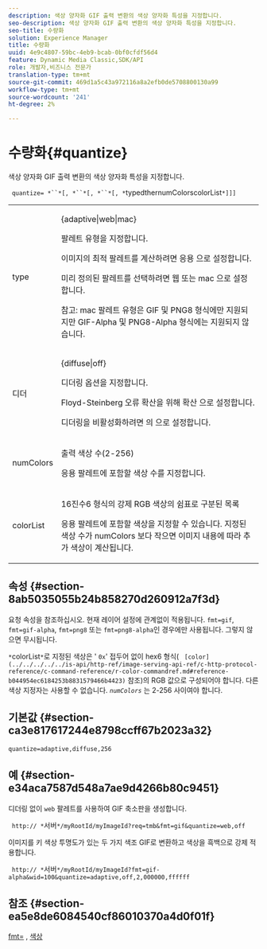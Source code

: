 ```yaml
---
description: 색상 양자화 GIF 출력 변환의 색상 양자화 특성을 지정합니다.
seo-description: 색상 양자화 GIF 출력 변환의 색상 양자화 특성을 지정합니다.
seo-title: 수량화
solution: Experience Manager
title: 수량화
uuid: 4e9c4807-59bc-4eb9-bcab-0bf0cfdf56d4
feature: Dynamic Media Classic,SDK/API
role: 개발자,비즈니스 전문가
translation-type: tm+mt
source-git-commit: 469d1a5c43a972116a8a2efb0de5708800130a99
workflow-type: tm+mt
source-wordcount: '241'
ht-degree: 2%

---
```



# 수량화{#quantize}

색상 양자화 GIF 출력 변환의 색상 양자화 특성을 지정합니다.

` quantize= *``*[, *``*[, *``*[, *`typedthernumColorscolorList`*]]]`

<table id="table_A669A9058C8043A5BAE80B03A13B015B"> 
 <tbody> 
  <tr> 
   <td colname="col1"> <p> <span class="codeph"> <span class="varname"> type  </span> </span> </p> </td> 
   <td colname="col2"> <p> <span class="codeph"> {adaptive|web|mac}  </span> </p> <p>팔레트 유형을 지정합니다. </p> <p>이미지의 최적 팔레트를 계산하려면 <span class="codeph"> 응용 </span>으로 설정합니다. </p> <p>미리 정의된 팔레트를 선택하려면 <span class="codeph"> 웹 </span> 또는 <span class="codeph"> mac </span>으로 설정합니다. </p> <p> <p>참고: <span class="codeph"> mac </span> 팔레트 유형은 GIF 및 PNG8 형식에만 지원되지만 GIF-Alpha 및 PNG8-Alpha 형식에는 지원되지 않습니다. </p> </p> </td> 
  </tr> 
  <tr> 
   <td colname="col1"> <p> <span class="codeph"> <span class="varname"> 디더  </span> </span> </p> </td> 
   <td colname="col2"> <p> <span class="codeph"> {diffuse|off}  </span> </p> <p>디더링 옵션을 지정합니다. </p> <p>Floyd-Steinberg 오류 확산을 위해 <span class="codeph"> 확산 </span>으로 설정합니다. </p> <p>디더링을 비활성화하려면 </span>의 <span class="codeph">으로 설정합니다. </span></p> </td> 
  </tr> 
  <tr> 
   <td colname="col1"> <p> <span class="codeph"> <span class="varname"> numColors  </span> </span> </p> </td> 
   <td colname="col2"> <p>출력 색상 수(2-256) </p> <p><span class="codeph"> 응용 </span> 팔레트에 포함할 색상 수를 지정합니다. </p> </td> 
  </tr> 
  <tr> 
   <td colname="col1"> <p> <span class="codeph"> <span class="varname"> colorList  </span> </span> </p> </td> 
   <td colname="col2"> <p>16진수6 형식의 강제 RGB 색상의 쉼표로 구분된 목록 </p> <p><span class="codeph"> 응용 </span> 팔레트에 포함할 색상을 지정할 수 있습니다. 지정된 색상 수가 <span class="codeph"> <span class="varname"> numColors </span> </span>보다 작으면 이미지 내용에 따라 추가 색상이 계산됩니다. </p> </td> 
  </tr> 
 </tbody> 
</table>

## 속성 {#section-8ab5035055b24b858270d260912a7f3d}

요청 속성을 참조하십시오. 현재 레이어 설정에 관계없이 적용됩니다. `fmt=gif`, `fmt=gif-alpha`, `fmt=png8` 또는 `fmt=png8-alpha`인 경우에만 사용됩니다. 그렇지 않으면 무시됩니다.

`*`colorList`*`로 지정된 색상은 &#39; `0x`&#39; 접두어 없이 hex6 형식( ` [color](../../../../../is-api/http-ref/image-serving-api-ref/c-http-protocol-reference/c-command-reference/r-color-commandref.md#reference-b044954ec6184253b8831579466b4423)` 참조)의 RGB 값으로 구성되어야 합니다. 다른 색상 지정자는 사용할 수 없습니다. *`numColors`* 는 2-256 사이여야 합니다.

## 기본값 {#section-ca3e817617244e8798ccff67b2023a32}

`quantize=adaptive,diffuse,256`

## 예 {#section-e34aca7587d548a7ae9d4266b80c9451}

디더링 없이 `web` 팔레트를 사용하여 GIF 축소판을 생성합니다.

` http:// *`서버`*/myRootId/myImageId?req=tmb&fmt=gif&quantize=web,off`

이미지를 키 색상 투명도가 있는 두 가지 색조 GIF로 변환하고 색상을 흑백으로 강제 적용합니다.

` http:// *`서버`*/myRootId/myImageId?fmt=gif-alpha&wid=100&quantize=adaptive,off,2,000000,ffffff`

## 참조 {#section-ea5e8de6084540cf86010370a4d0f01f}

[fmt=](../../../../../is-api/http-ref/image-serving-api-ref/c-http-protocol-reference/c-command-reference/r-is-http-fmt.md#reference-cdf10043423b45ba9fe15157fb3ae37a) ,  [색상](/help/aem-is-ir-api/is-api/http-ref/image-serving-api-ref/c-http-protocol-reference/c-data-types/r-is-http-color.md)
